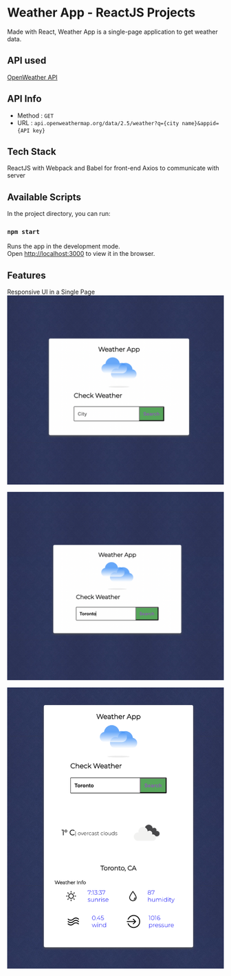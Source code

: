 # Weather App - ReactJS Projects

Made with React, Weather App is a single-page application to get weather data.

## API used

[OpenWeather API](https://openweathermap.org/)

## API Info

- Method : `GET`
- URL : `api.openweathermap.org/data/2.5/weather?q={city name}&appid={API key}`

## Tech Stack

ReactJS with Webpack and Babel for front-end
Axios to communicate with server

## Available Scripts

In the project directory, you can run:

### `npm start`

Runs the app in the development mode.\
Open [http://localhost:3000](http://localhost:3000) to view it in the browser.

## Features

Responsive UI in a Single Page
!["Landing Page"](https://github.com/BipulChau/Weather-App/blob/master/app-images/Landing-page.png?raw=true)

!["Search Input"](https://github.com/BipulChau/Weather-App/blob/master/app-images/Search-input.png?raw=true)

![Search Result](https://github.com/BipulChau/Weather-App/blob/master/app-images/Search-Result.png?raw=true)
